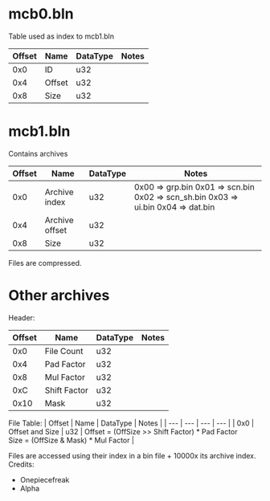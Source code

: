 # mcb0.bln

Table used as index to mcb1.bln

| Offset | Name | DataType | Notes |
| --- | --- | --- | --- |
| 0x0 | ID | u32 | |
| 0x4 | Offset | u32 |  |
| 0x8 | Size | u32 | |

# mcb1.bln

Contains archives

| Offset | Name | DataType | Notes |
| --- | --- | --- | --- |
| 0x0 | Archive index | u32 | 0x00 => grp.bin 0x01 => scn.bin 0x02 => scn_sh.bin 0x03 => ui.bin 0x04 => dat.bin |
| 0x4 | Archive offset | u32 |  |
| 0x8 | Size | u32 | |

Files are compressed.

# Other archives

Header:

| Offset | Name | DataType | Notes |
| --- | --- | --- | --- |
| 0x0 | File Count | u32 | |
| 0x4 | Pad Factor | u32 | |
| 0x8 | Mul Factor | u32 | |
| 0xC | Shift Factor | u32 | |
| 0x10 | Mask | u32 | |

File Table:
| Offset | Name | DataType | Notes |
| --- | --- | --- | --- |
| 0x0 | Offset and Size | u32 | Offset = (OffSize >> Shift Factor) * Pad Factor<br />Size = (OffSize & Mask) * Mul Factor |

Files are accessed using their index in a bin file + 10000x its archive index.
Credits:
- Onepiecefreak
- Alpha
